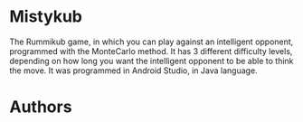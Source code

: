 # Mistykub
The Rummikub game, in which you can play against an intelligent opponent, programmed with the MonteCarlo method. It has 3 different difficulty levels, depending on how long you want the intelligent opponent to be able to think the move.
It was programmed in Android Studio, in Java language.
# Authors

